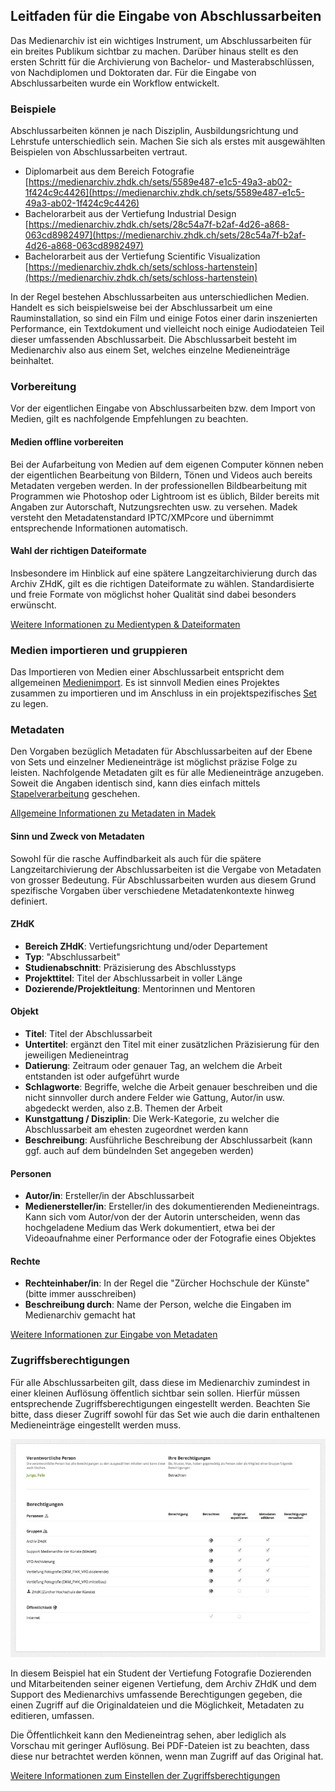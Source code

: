 ## Leitfaden für die Eingabe von Abschlussarbeiten

Das Medienarchiv ist ein wichtiges Instrument, um Abschlussarbeiten für ein breites Publikum sichtbar zu machen. Darüber hinaus stellt es den ersten Schritt für die Archivierung von Bachelor- und Masterabschlüssen, von Nachdiplomen und Doktoraten dar. Für die Eingabe von Abschlussarbeiten wurde ein Workflow entwickelt.

### Beispiele

Abschlussarbeiten können je nach Disziplin, Ausbildungsrichtung und Lehrstufe unterschiedlich sein. Machen Sie sich als erstes mit ausgewählten Beispielen von Abschlussarbeiten vertraut.

* Diplomarbeit aus dem Bereich Fotografie  
  [https://medienarchiv.zhdk.ch/sets/5589e487-e1c5-49a3-ab02-1f424c9c4426](https://medienarchiv.zhdk.ch/sets/5589e487-e1c5-49a3-ab02-1f424c9c4426)
* Bachelorarbeit aus der Vertiefung Industrial Design  
  [https://medienarchiv.zhdk.ch/sets/28c54a7f-b2af-4d26-a868-063cd8982497](https://medienarchiv.zhdk.ch/sets/28c54a7f-b2af-4d26-a868-063cd8982497)
* Bachelorarbeit aus der Vertiefung  Scientific Visualization  
  [https://medienarchiv.zhdk.ch/sets/schloss-hartenstein](https://medienarchiv.zhdk.ch/sets/schloss-hartenstein)

In der Regel bestehen Abschlussarbeiten aus unterschiedlichen Medien. Handelt es sich beispielsweise bei der Abschlussarbeit um eine Rauminstallation, so sind ein Film und einige Fotos einer darin inszenierten Performance, ein Textdokument und vielleicht noch einige Audiodateien Teil dieser umfassenden Abschlussarbeit. Die Abschlussarbeit besteht im Medienarchiv also aus einem Set, welches einzelne Medieneinträge beinhaltet.

### Vorbereitung

Vor der eigentlichen Eingabe von Abschlussarbeiten bzw. dem Import von Medien, gilt es nachfolgende Empfehlungen zu beachten.

#### Medien offline vorbereiten

Bei der Aufarbeitung von Medien auf dem eigenen Computer können neben der eigentlichen Bearbeitung von Bildern, Tönen und Videos auch bereits Metadaten vergeben werden. In der professionellen Bildbearbeitung mit Programmen wie Photoshop oder Lightroom ist es üblich, Bilder bereits mit Angaben zur Autorschaft, Nutzungsrechten usw. zu versehen. Madek versteht den Metadatenstandard IPTC/XMPcore und übernimmt entsprechende Informationen automatisch.

#### Wahl der richtigen Dateiformate

Insbesondere im Hinblick auf eine spätere Langzeitarchivierung durch das Archiv ZHdK, gilt es die richtigen Dateiformate zu wählen. Standardisierte und freie Formate von möglichst hoher Qualität sind dabei besonders erwünscht.

[Weitere Informationen zu Medientypen & Dateiformaten](/madek/mediaentries.html#medientypen-dateiformate)

### Medien importieren und gruppieren

Das Importieren von Medien einer Abschlussarbeit entspricht dem allgemeinen [Medienimport](/madek/mediaentries.html#medien-importieren). Es ist sinnvoll Medien eines Projektes zusammen zu importieren und im Anschluss in ein projektspezifisches [Set](/madek/organize.html#arbeiten-mit-sets) zu legen.

### Metadaten

Den Vorgaben bezüglich Metadaten für Abschlussarbeiten auf der Ebene von Sets und einzelner Medieneinträge ist möglichst präzise Folge zu leisten. Nachfolgende Metadaten gilt es für alle Medieneinträge anzugeben. Soweit die Angaben identisch sind, kann dies einfach mittels [Stapelverarbeitung](/madek/organize.html#stapelverarbeitung) geschehen.

[Allgemeine Informationen zu Metadaten in Madek](/madek/concepts.html#metadaten)

#### Sinn und Zweck von Metadaten

Sowohl für die rasche Auffindbarkeit als auch für die spätere Langzeitarchivierung der Abschlussarbeiten ist die Vergabe von Metadaten von grosser Bedeutung. Für Abschlussarbeiten wurden aus diesem Grund spezifische Vorgaben über verschiedene Metadatenkontexte hinweg definiert.

#### ZHdK

* **Bereich ZHdK**: Vertiefungsrichtung und/oder Departement
* **Typ**: "Abschlussarbeit"
* **Studienabschnitt**: Präzisierung des Abschlusstyps
* **Projekttitel**: Titel der Abschlussarbeit in voller Länge
* **Dozierende/Projektleitung**: Mentorinnen und Mentoren

#### Objekt

* **Titel**: Titel der Abschlussarbeit
* **Untertitel**: ergänzt den Titel mit einer zusätzlichen Präzisierung für den jeweiligen Medieneintrag
* **Datierung**: Zeitraum oder genauer Tag, an welchem die Arbeit entstanden ist oder aufgeführt wurde
* **Schlagworte**: Begriffe, welche die Arbeit genauer beschreiben und die nicht sinnvoller durch andere Felder wie Gattung, Autor/in usw. abgedeckt werden, also z.B. Themen der Arbeit
* **Kunstgattung / Disziplin**: Die Werk-Kategorie, zu welcher die Abschlussarbeit am ehesten zugeordnet werden kann
* **Beschreibung**: Ausführliche Beschreibung der Abschlussarbeit \(kann ggf. auch auf dem bündelnden Set angegeben werden\)

#### Personen

* **Autor/in**: Ersteller/in der Abschlussarbeit
* **Medienersteller/in**: Ersteller/in des dokumentierenden Medieneintrags. Kann sich vom Autor/von der der Autorin unterscheiden, wenn das hochgeladene Medium das Werk dokumentiert, etwa bei der Videoaufnahme einer Performance oder der Fotografie eines Objektes

#### Rechte

* **Rechteinhaber/in**: In der Regel die "Zürcher Hochschule der Künste" \(bitte immer ausschreiben\)
* **Beschreibung durch**: Name der Person, welche die Eingaben im Medienarchiv gemacht hat

[Weitere Informationen zur Eingabe von Metadaten](/madek/mediaentries.html#metadaten-editieren)

### Zugriffsberechtigungen

Für alle Abschlussarbeiten gilt, dass diese im Medienarchiv zumindest in einer kleinen Auflösung öffentlich sichtbar sein sollen. Hierfür müssen entsprechende Zugriffsberechtigungen eingestellt werden. Beachten Sie bitte, dass dieser Zugriff sowohl für das Set wie auch die darin enthaltenen Medieneinträge eingestellt werden muss.

[![Beispiel für Zugriffsberechtigungen](/assets/complementary-permissions.jpg "Beispiel für Zugriffsberechtigungen")](/assets/complementary-permissions.png)

In diesem Beispiel hat ein Student der Vertiefung Fotografie Dozierenden und Mitarbeitenden seiner eigenen Vertiefung, dem Archiv ZHdK und dem Support des Medienarchivs umfassende Berechtigungen gegeben, die einen Zugriff auf die Originaldateien und die Möglichkeit, Metadaten zu editieren, umfassen.

Die Öffentlichkeit kann den Medieneintrag sehen, aber lediglich als Vorschau mit geringer Auflösung. Bei PDF-Dateien ist zu beachten, dass diese nur betrachtet werden können, wenn man Zugriff auf das Original hat.

[Weitere Informationen zum Einstellen der Zugriffsberechtigungen](/madek/mediaentries.html#zugriffsberechtigungen-bearbeiten)

